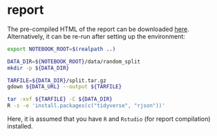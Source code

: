 # report

The pre-compiled HTML of the report can be downloaded [here](https://drive.google.com/uc?export=download&id=1R1RgzynOvY3YTfTbGQNrr3TxyMWexNF5). Alternatively, it can be re-run after setting up the environment:

```bash
export NOTEBOOK_ROOT=$(realpath ..)

DATA_DIR=${NOTEBOOK_ROOT}/data/random_split
mkdir -p ${DATA_DIR}

TARFILE=${DATA_DIR}/split.tar.gz
gdown ${DATA_URL} --output ${TARFILE}

tar -xvf ${TARFILE} -C ${DATA_DIR}
R -s -e 'install.packages(c("tidyverse", "rjson"))'
```

Here, it is assumed that you have `R` and `Rstudio` (for report compilation) installed. 
